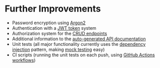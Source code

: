 # Further Improvements

* Password encryption using [Argon2](https://cheatsheetseries.owasp.org/cheatsheets/Password_Storage_Cheat_Sheet.html#argon2id)
* Authentication with a [JWT token](https://jwt.io/introduction) system
* Authorization system for the [CRUD endpoints](../src/crud.py)
* Additional information to the [auto-generated API documentation](https://fastapi.tiangolo.com/tutorial/metadata/)
* Unit tests (all major functionality currently uses the [dependency injection](https://en.wikipedia.org/wiki/Dependency_injection) pattern, making [mock testing](https://en.wikipedia.org/wiki/Mock_object) easy)
* CI scripts (running the unit tests on each push, using [GitHub Actions workflows](https://docs.github.com/en/actions/using-workflows/about-workflows))
